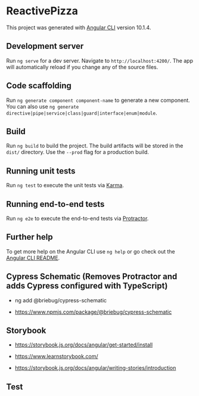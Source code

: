 # ReactivePizza

This project was generated with [Angular CLI](https://github.com/angular/angular-cli) version 10.1.4.

## Development server

Run `ng serve` for a dev server. Navigate to `http://localhost:4200/`. The app will automatically reload if you change any of the source files.

## Code scaffolding

Run `ng generate component component-name` to generate a new component. You can also use `ng generate directive|pipe|service|class|guard|interface|enum|module`.

## Build

Run `ng build` to build the project. The build artifacts will be stored in the `dist/` directory. Use the `--prod` flag for a production build.

## Running unit tests

Run `ng test` to execute the unit tests via [Karma](https://karma-runner.github.io).

## Running end-to-end tests

Run `ng e2e` to execute the end-to-end tests via [Protractor](http://www.protractortest.org/).

## Further help

To get more help on the Angular CLI use `ng help` or go check out the [Angular CLI README](https://github.com/angular/angular-cli/blob/master/README.md).

## Cypress Schematic (Removes Protractor and adds Cypress configured with TypeScript)

- ng add @briebug/cypress-schematic

- https://www.npmjs.com/package/@briebug/cypress-schematic

## Storybook

- https://storybook.js.org/docs/angular/get-started/install

- https://www.learnstorybook.com/

- https://storybook.js.org/docs/angular/writing-stories/introduction

## Test
